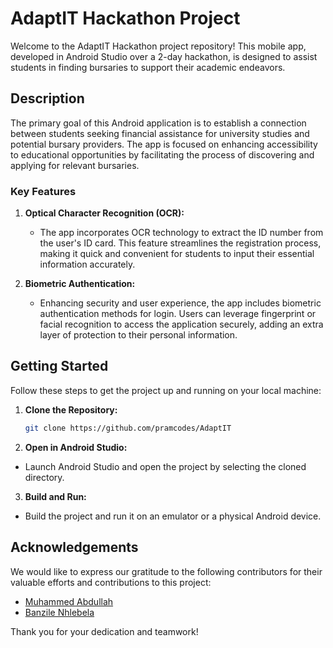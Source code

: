 # AdaptIT Hackathon Project

Welcome to the AdaptIT Hackathon project repository! This mobile app, developed in Android Studio over a 2-day hackathon, is designed to assist students in finding bursaries to support their academic endeavors.

## Description

The primary goal of this Android application is to establish a connection between students seeking financial assistance for university studies and potential bursary providers. The app is focused on enhancing accessibility to educational opportunities by facilitating the process of discovering and applying for relevant bursaries.

### Key Features

1. **Optical Character Recognition (OCR):**
   - The app incorporates OCR technology to extract the ID number from the user's ID card. This feature streamlines the registration process, making it quick and convenient for students to input their essential information accurately.

2. **Biometric Authentication:**
   - Enhancing security and user experience, the app includes biometric authentication methods for login. Users can leverage fingerprint or facial recognition to access the application securely, adding an extra layer of protection to their personal information.

## Getting Started

Follow these steps to get the project up and running on your local machine:

1. **Clone the Repository:**
   ```bash
   git clone https://github.com/pramcodes/AdaptIT

2. **Open in Android Studio:**
- Launch Android Studio and open the project by selecting the cloned directory.

3. **Build and Run:**
- Build the project and run it on an emulator or a physical Android device.

## Acknowledgements

We would like to express our gratitude to the following contributors for their valuable efforts and contributions to this project:

- [Muhammed Abdullah](https://github.com/Steady-135)
- [Banzile Nhlebela](https://github.com/nhlebelabz74)

Thank you for your dedication and teamwork!


   

